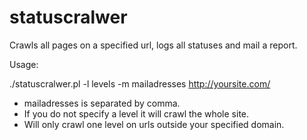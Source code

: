 statuscralwer
=============

Crawls all pages on a specified url, logs all statuses and mail a report.

Usage:

./statuscralwer.pl -l levels -m mailadresses http://yoursite.com/

* mailadresses is separated by comma.
* If you do not specify a level it will crawl the whole site.
* Will only crawl one level on urls outside your specified domain.
